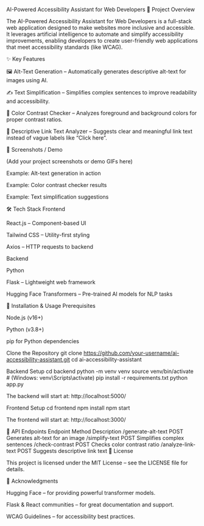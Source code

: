 AI-Powered Accessibility Assistant for Web Developers
📌 Project Overview

The AI-Powered Accessibility Assistant for Web Developers is a full-stack web application designed to make websites more inclusive and accessible. It leverages artificial intelligence to automate and simplify accessibility improvements, enabling developers to create user-friendly web applications that meet accessibility standards (like WCAG).


✨ Key Features

🖼️ Alt-Text Generation – Automatically generates descriptive alt-text for images using AI.

✍️ Text Simplification – Simplifies complex sentences to improve readability and accessibility.

🎨 Color Contrast Checker – Analyzes foreground and background colors for proper contrast ratios.

🔗 Descriptive Link Text Analyzer – Suggests clear and meaningful link text instead of vague labels like “Click here”.

📸 Screenshots / Demo

(Add your project screenshots or demo GIFs here)

Example: Alt-text generation in action

Example: Color contrast checker results

Example: Text simplification suggestions

🛠️ Tech Stack
Frontend

React.js – Component-based UI

Tailwind CSS – Utility-first styling

Axios – HTTP requests to backend

Backend

Python

Flask – Lightweight web framework

Hugging Face Transformers – Pre-trained AI models for NLP tasks

🚀 Installation & Usage
Prerequisites

Node.js (v16+)

Python (v3.8+)

pip for Python dependencies

Clone the Repository
git clone https://github.com/your-username/ai-accessibility-assistant.git
cd ai-accessibility-assistant

Backend Setup
cd backend
python -m venv venv
source venv/bin/activate   # (Windows: venv\Scripts\activate)
pip install -r requirements.txt
python app.py


The backend will start at: http://localhost:5000/

Frontend Setup
cd frontend
npm install
npm start


The frontend will start at: http://localhost:3000/

📡 API Endpoints
Endpoint	Method	Description
/generate-alt-text	POST	Generates alt-text for an image
/simplify-text	POST	Simplifies complex sentences
/check-contrast	POST	Checks color contrast ratio
/analyze-link-text	POST	Suggests descriptive link text
📜 License

This project is licensed under the MIT License – see the LICENSE
 file for details.

🙏 Acknowledgments

Hugging Face – for providing powerful transformer models.

Flask & React communities – for great documentation and support.

WCAG Guidelines – for accessibility best practices.

